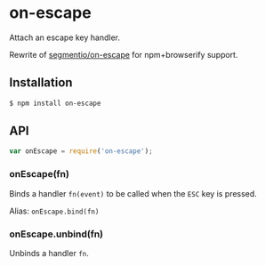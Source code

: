 # on-escape

Attach an escape key handler.

Rewrite of [segmentio/on-escape](https://github.com/segmentio/on-escape) for
npm+browserify support.

## Installation

``` bash
$ npm install on-escape
```

## API

``` javascript
var onEscape = require('on-escape');
```

### onEscape(fn)

Binds a handler `fn(event)` to be called when the `ESC` key is pressed.

Alias: `onEscape.bind(fn)`

### onEscape.unbind(fn)

Unbinds a handler `fn`.
